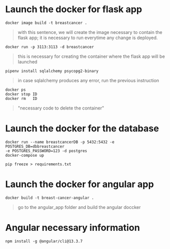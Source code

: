 # Launch the docker for flask app

    docker image build -t breastcancer . 
>with this sentence, we will create the image necessary to contain the flask app; it is necessary to run everytime any change is deployed.

    docker run -p 3113:3113 -d breastcancer
>this is necessary for creating the container where the flask app will be launched


    pipenv install sqlalchemy psycopg2-binary

>in case sqlalchemy produces any error, run the previous instruction

    docker ps 
    docker stop ID
    docker rm   ID
>"necessary code to delete the container"

# Launch the docker for the database

    docker run --name breastcancerDB -p 5432:5432 -e POSTGRES_DB=dbbreastcancer 
    -e POSTGRES_PASSWORD=123 -d postgres
    docker-compose up
    
    pip freeze > requirements.txt

# Launch the docker for angular app
    docker build -t breast-cancer-angular .
>go to the angular_app folder and build the angular doccker


# Angular necessary information
    npm install -g @angular/cli@13.3.7 